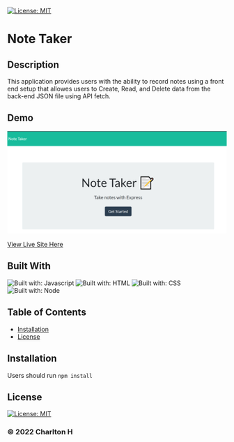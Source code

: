 
  [![License: MIT](https://img.shields.io/badge/License-MIT-yellow.svg)](https://opensource.org/licenses/MIT)

  # Note Taker

  
  ## Description
    
  This application provides users with the ability to record notes using a front end setup that allowes users to Create, Read, and Delete data from the back-end JSON file using API fetch.

  
  ## Demo
    
  ![demo](./assets/images/note-taker-demo.PNG)
  

  [View Live Site Here](https://ch-note-taker.herokuapp.com/)
  

  
  ## Built With
  
  ![Built with: Javascript](https://img.shields.io/badge/JavaScript-323330?style=for-the-badge&logo=javascript&logoColor=F7DF1E) ![Built with: HTML](https://img.shields.io/badge/HTML-239120?style=for-the-badge&logo=html5&logoColor=white) ![Built with: CSS](https://img.shields.io/badge/CSS-239120?&style=for-the-badge&logo=css3&logoColor=white) ![Built with: Node](https://img.shields.io/badge/Node.js-43853D?style=for-the-badge&logo=node.js&logoColor=white)

  
## Table of Contents
    
  * [Installation](#Installation)
* [License](#License)
  

  
## Installation
  
Users should run ```npm install``` 
  

  

  
  ## License
    
  [![License: MIT](https://img.shields.io/badge/License-MIT-yellow.svg)](https://opensource.org/licenses/MIT)
    

  

  

  

  ### &copy; 2022 Charlton H
  